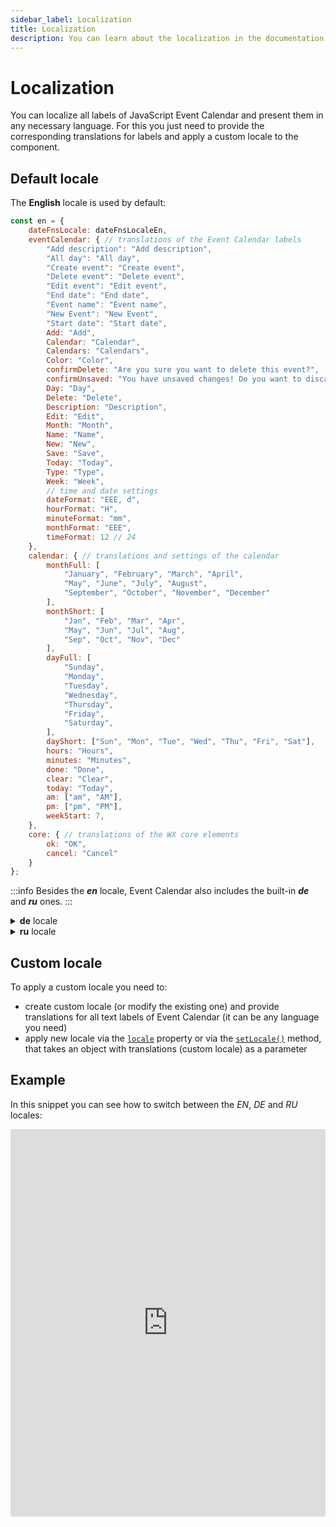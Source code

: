 ```yaml
---
sidebar_label: Localization
title: Localization
description: You can learn about the localization in the documentation of the DHTMLX JavaScript Event Calendar library. Browse developer guides and API reference, try out code examples and live demos, and download a free 30-day evaluation version of DHTMLX Event Calendar.
---
```


# Localization

You can localize all labels of JavaScript Event Calendar and present them in any necessary language. For this you just need to provide the corresponding translations for labels and apply a custom locale to the component.

## Default locale

The **English** locale is used by default:

~~~jsx {}
const en = {
    dateFnsLocale: dateFnsLocaleEn, 
    eventCalendar: { // translations of the Event Calendar labels
        "Add description": "Add description",
        "All day": "All day",
        "Create event": "Create event",
        "Delete event": "Delete event",
        "Edit event": "Edit event",
        "End date": "End date",
        "Event name": "Event name",
        "New Event": "New Event",
        "Start date": "Start date",
        Add: "Add",
        Calendar: "Calendar",
        Calendars: "Calendars",
        Color: "Color",
        confirmDelete: "Are you sure you want to delete this event?",
        confirmUnsaved: "You have unsaved changes! Do you want to discard them?",
        Day: "Day",
        Delete: "Delete",
        Description: "Description",
        Edit: "Edit",
        Month: "Month",
        Name: "Name",
        New: "New",
        Save: "Save",
        Today: "Today",
        Type: "Type",
        Week: "Week",
        // time and date settings
        dateFormat: "EEE, d",
        hourFormat: "H",
        minuteFormat: "mm",
        monthFormat: "EEE",
        timeFormat: 12 // 24
    },
    calendar: { // translations and settings of the calendar
        monthFull: [
            "January", "February", "March", "April",
            "May", "June", "July", "August", 
            "September", "October", "November", "December"
        ],
        monthShort: [
            "Jan", "Feb", "Mar", "Apr",
            "May", "Jun", "Jul", "Aug",
            "Sep", "Oct", "Nov", "Dec"
        ],
        dayFull: [
            "Sunday",
            "Monday",
            "Tuesday",
            "Wednesday",
            "Thursday",
            "Friday",
            "Saturday",
        ],
        dayShort: ["Sun", "Mon", "Tue", "Wed", "Thu", "Fri", "Sat"],
        hours: "Hours",
        minutes: "Minutes",
        done: "Done",
        clear: "Clear",
        today: "Today",
        am: ["am", "AM"],
        pm: ["pm", "PM"],
        weekStart: 7, 
    },
    core: { // translations of the WX core elements
        ok: "OK",
        cancel: "Cancel"
    }
};
~~~

:::info
Besides the ***en*** locale, Event Calendar also includes the built-in ***de*** and ***ru*** ones.
:::

<details>
<summary><b>de</b> locale</summary>

~~~jsx
const de = {
    dateFnsLocale: dateFnsLocaleDe,
    eventCalendar: { // translations of the Event Calendar labels
		"Add description": "Beschreibung",
		"All day": "Den ganzen Tag",
		"Create event": "Neuer Eintrag",
		"Delete event": "Löschen",
		"Edit event": "Ändern",
		"End date": "Ende",
		"Event name": "Name",
		"New Event": "Neuer Eintrag",
		"Start date": "Start",
		Add: "Hinzufügen",
		Calendar: "Kalender",
		Calendars: "Kalender",
		Color: "Farbe",
		confirmDelete: "Der Eintrag wird gelöscht",
		confirmUnsaved: "Du hast nicht gespeicherte Änderungen! Möchten Sie sie verwerfen?",
		Day: "Tag",
		Delete: "Löschen",
		Description: "Beschreibung",
		Edit: "Ändern",
		Month: "Monat",
		Name: "Name",
		New: "Neuer",
		Save: "Speichern",
		Today: "Heute",
		Type: "Typ",
		Week: "Woche",
        // time and date settings
		dateFormat: "EEE, d",
		minuteFormat: "mm",
		monthFormat: "EEE",
	    hourFormat: "H",
        timeFormat: 24 // 12
	},
    calendar: { // translations and settings of the calendar
        monthFull:[
            "Januar", "Februar", "März", "April",
            "Mai", "Juni", "Juli", "August",
            "September", "Oktober", "November", "Dezember"
        ],
        monthShort: [
            "Jan", "Feb", "Mrz", "Apr",
            "Mai", "Jun", "Jul", "Aug", 
            "Sep", "Okt", "Nov", "Dez"
        ],
        dayFull: [
            "Sonntag",
            "Montag",
            "Dienstag",
            "Mittwoch",
            "Donnerstag",
            "Freitag",
            "Samstag"
        ],
        dayShort: ["So", "Mo", "Di", "Mi", "Do", "Fr", "Sa"],
        hours: "Stunden",
        minutes: "Minuten",
        done:"Fertig",
        clear: "Entfernen",
        today: "Heute",
        weekStart: 1
    },
    core: { // translations of the WX core elements
        ok: "OK",
        cancel: "Abbrechen"
    }
};
~~~
</details>

<details>
<summary><b>ru</b> locale</summary>

~~~jsx
const ru = {
    dateFnsLocale: dateFnsLocaleRu,
    eventCalendar: { // translations of the Event Calendar labels
		"Add description": "Описание",
		"All day": "Весь день",
		"Create event": "Создать событие",
		"Delete event": "Удалить",
		"Edit event": "Редактировать",
		"End date": "Дата окончания",
		"Event name": "Название",
		"Start date": "Дата начала",
        "New Event": "Новое событие",
		Add: "Добавить",
		Calendar: "Календарь",
		Calendars: "Календари",
		Color: "Цвет",
		confirmDelete: "Вы уверены, что хотите удалить это событие?",
		confirmUnsaved: "У вас есть несохраненные изменения!  Вы действительно хотите отменить их?",
		Day: "День",
		Delete: "Удалить",
		Description: "Описание",
		Edit: "Редактировать",
		Month: "Месяц",
		Name: "Имя",
		New: "Новый",
		Save: "Сохранить",
		Today: "Сегодня",
		Type: "Тип",
		Week: "Неделя",
        // time and date settings
        dateFormat: "EEE, d",
        hourFormat: "H",
        minuteFormat: "mm",
        monthFormat: "EEE",
        timeFormat: 24,
    },
    calendar: { // translations and settings of the calendar
        monthFull: [
            "Январь", "Февраль", "Март", "Апрель",
            "Maй", "Июнь", "Июль", "Август",
            "Сентябрь", "Oктябрь", "Ноябрь", "Декабрь"
        ],
        monthShort: [
            "Янв", "Фев", "Maр", "Aпр",
            "Maй", "Июн", "Июл", "Aвг",
            "Сен", "Окт", "Ноя", "Дек"
        ],
        dayFull: [
            "Воскресенье",
            "Понедельник",
            "Вторник",
            "Среда",
            "Четверг",
            "Пятница",
            "Суббота",
        ],
        dayShort: ["Вс", "Пн", "Вт", "Ср", "Чт", "Пт", "Сб"],
        hours: "Часы",
        minutes: "Минуты",
        done: "Гoтовo",
        clear: "Очистить",
        today: "Сегодня",
        weekStart: 1
    },
    core: { // translations of the WX core elements
        ok: "OK",
        cancel: "Отмена"
    }
};
~~~
</details>

## Custom locale

To apply a custom locale you need to:

- create custom locale (or modify the existing one) and provide translations for all text labels of Event Calendar (it can be any language you need)
- apply new locale via the [`locale`](api/config/js_eventcalendar_locale_config.md) property or via the [`setLocale()`](api/methods/js_eventcalendar_setlocale_method.md) method, that takes an object with translations (custom locale) as a parameter

## Example

In this snippet you can see how to switch between the *EN*, *DE* and *RU* locales:

<iframe src="https://snippet.dhtmlx.com/v3lszmay?mode=result&tag=event_calendar" frameborder="0" class="snippet_iframe" width="100%" height="620"></iframe>
